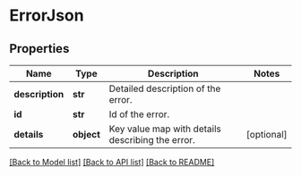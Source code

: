 # ErrorJson

## Properties
Name | Type | Description | Notes
------------ | ------------- | ------------- | -------------
**description** | **str** | Detailed description of the error. | 
**id** | **str** | Id of the error. | 
**details** | **object** | Key value map with details describing the error. | [optional] 

[[Back to Model list]](../README.md#documentation-for-models) [[Back to API list]](../README.md#documentation-for-api-endpoints) [[Back to README]](../README.md)

